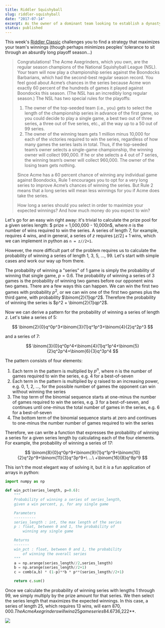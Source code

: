 ```yaml
---
title: Riddler Squishyball
slug: riddler-squishyball
date: "2017-07-14"
excerpt: As the owner of a dominant team looking to establish a dynasty, how can you stack the odds against your opponent? This week's fivethirtyeight Riddler Classic has a heavy dose of combinatorics.
status: published
---
```


This week's <a href="https://fivethirtyeight.com/features/can-you-eat-more-pizza-than-your-siblings/">Riddler Classic</a> challenges you to find a strategy that maximizes your team's winnings (though perhaps minimizes peoples' tolerance to sit through an absurdly long playoff season...)

<blockquote>
Congratulations! The Acme Axegrinders, which you own, are the regular season champions of the National Squishyball League (NSL). Your team will now play a championship series against the Boondocks Barbarians, which had the second-best regular season record. You feel good about Acme’s chances in the series because Acme won exactly 60 percent of the hundreds of games it played against Boondocks this season. (The NSL has an incredibly long regular season.) The NSL has two special rules for the playoffs:

1. The owner of the top-seeded team (i.e., you) gets to select the length of the championship series in advance of the first game, so you could decide to play a single game, a best two out of three series, a three out of five series, etc., all the way up to a 50 out of 99 series.
2. The owner of the winning team gets 1 million minus 10,000 for each of the victories required to win the series, regardless of how many games the series lasts in total. Thus, if the top-seeded team’s owner selects a single-game championship, the winning owner will collect 990,000. If he or she selects a 4 out of 7 series, the winning team’s owner will collect 960,000. The owner of the losing team gets nothing.

Since Acme has a 60 percent chance of winning any individual game against Boondocks, Rule 1 encourages you to opt for a very long series to improve Acme’s chances of winning the series. But Rule 2 means that a long series will mean less winnings for you if Acme does take the series.

How long a series should you select in order to maximize your expected winnings? And how much money do you expect to win?

</blockquote>

Let's go for an easy win right away: it's trivial to calculate the prize pool for a given series length: $ prize = 1,000,000 - 10,000n$, where $n$ is the number of wins required to win the series. A series of length 7, for example, requires 4 wins, and in general, a series of $z$ requires $\lfloor{z/2}\rfloor+1$ wins, which we can implement in python as `n = z//2+1`.

However, the more difficult part of the problem requires us to calculate the probability of winning a series of length 1, 3, 5, ..., 99. Let's start with simple cases and work our way up from there.

The probability of winning a "series" of 1 game is simply the probability of winning that single game, $p=0.6$. The probability of winning a series of 3 games is the probability of winning two games before our opponent wins two games. There are a few ways this can happen. We can win the first two games with probability $p^2$, or we can win one of the first two games plus the third game, with probability $\binom{2}{1}qp^2$. Therefore the probability of winning the series is $p^2 + \binom{2}{1}qp^2$.

Now we can derive a pattern for the probability of winning a series of length $z$. Let's take a series of 5:

$$
\binom{2}{0}q^0p^3+\binom{3}{1}q^1p^3+\binom{4}{2}q^2p^3
$$

and a series of 7:

$$
\binom{3}{0}q^0p^4+\binom{4}{1}q^1p^4+\binom{5}{2}q^2p^4+\binom{6}{3}q^3p^4
$$

The pattern consists of four elements:

1. Each term in the pattern is multiplied by $p^n$, where n is the number of games required to win the series, e.g. 4 for a best-of-seven
2. Each term in the pattern is multiplied by $q$ raised to an increasing power, e.g. 0, 1, 2, ..., for the possible number of games the opponent can win without winning the series
3. The top term of the binomial sequence starts at one-minus the number of games required to win the series, e.g. 3 for a best-of-seven, and continues until one-minus the total number of games in the series, e.g. 6 for a best-of-seven
4. The bottom term of the binomial sequence starts at zero and continues to one-minus the number number of games required to win the series

Therefore, we can write a function that expresses the probability of winning a series for a given series length by calculating each of the four elements. For example, the probability of winning a series of 17:

$$
\binom{8}{0}q^0p^9+\binom{9}{1}q^1p^9+\binom{10}{2}q^2p^9+\binom{11}{3}q^3p^9+\ ...\ +\binom{16}{8}q^8p^9
$$

This isn't the most elegant way of solving it, but it _is_ a fun application of arrays in python:

```python
import numpy as np

def win_pct(series_length, p=0.6):
    """
    Probability of winning a series of series_length,
    given a win percent, p, for any single game

    Parameters
    ----------
    series_length : int, the max length of the series
    p : float, between 0 and 1, the probability of
        winning any single game

    Returns
    -------
    win_pct : float, between 0 and 1, the probability
        of winning the overall series
    """
    a = np.arange(series_length//2,series_length)
    b = np.arange(series_length//2+1)
    c = comb(a,b) * (1-p)**b * p**(series_length//2+1)

    return c.sum()
```

Once we calculate the probability of winning series with lengths 1 through 99, we simply multiply by the prize amount for that series. We then select the series length that maximizes the expected winnings. In this case, a series of length 25, which requires 13 wins, will earn $870,000. The Acme Axegrinders will win a 25 game series 84.6% of the time, which translates to an expected value of **$736,222**.

<img src="/img/riddler-squishyball.png">

